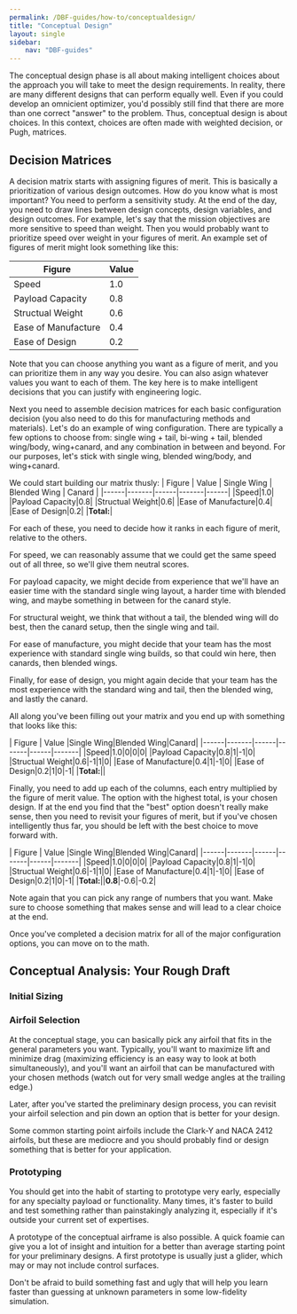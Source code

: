 ```yaml
---
permalink: /DBF-guides/how-to/conceptualdesign/
title: "Conceptual Design"
layout: single
sidebar:
    nav: "DBF-guides"
---
```




The conceptual design phase is all about making intelligent choices about the approach you will take to meet the design requirements.  In reality, there are many different designs that can perform equally well.  Even if you could develop an omnicient optimizer, you'd possibly still find that there are more than one correct "answer" to the problem.  Thus, conceptual design is about choices.  In this context, choices are often made with weighted decision, or Pugh, matrices.

## Decision Matrices

A decision matrix starts with assigning figures of merit. This is basically a prioritization of various design outcomes.  How do you know what is most important? You need to perform a sensitivity study.  At the end of the day, you need to draw lines between design concepts, design variables, and design outcomes. For example, let's say that the mission objectives are more sensitive to speed than weight.  Then you would probably want to prioritize speed over weight in your figures of merit. An example set of figures of merit might look something like this:

| Figure | Value |
|------|-------|
|Speed|1.0|
|Payload Capacity|0.8|
|Structual Weight|0.6|
|Ease of Manufacture|0.4|
|Ease of Design|0.2|

Note that you can choose anything you want as a figure of merit, and you can prioritize them in any way you desire.  You can also asign whatever values you want to each of them.  The key here is to make intelligent decisions that you can justify with engineering logic.

Next you need to assemble decision matrices for each basic configuration decision (you also need to do this for manufacturing methods and materials).  Let's do an example of wing configuration.  There are typically a few options to choose from: single wing + tail, bi-wing + tail, blended wing/body, wing+canard, and any combination in between and beyond.  For our purposes, let's stick with single wing, blended wing/body, and wing+canard.

We could start building our matrix thusly:
| Figure | Value | Single Wing | Blended Wing | Canard |
|------|-------|------|-------|------|
|Speed|1.0|
|Payload Capacity|0.8|
|Structual Weight|0.6|
|Ease of Manufacture|0.4|
|Ease of Design|0.2|
|**Total:**|

For each of these, you need to decide how it ranks in each figure of merit, relative to the others.

For speed, we can reasonably assume that we could get the same speed out of all three, so we'll give them neutral scores.

For payload capacity, we might decide from experience that we'll have an easier time with the standard single wing layout, a harder time with blended wing, and maybe something in between for the canard style.

For structural weight, we think that without a tail, the blended wing will do best, then the canard setup, then the single wing and tail.

For ease of manufacture, you might decide that your team has the most experience with standard single wing builds, so that could win here, then canards, then blended wings.

Finally, for ease of design, you might again decide that your team has the most experience with the standard wing and tail, then the blended wing, and lastly the canard.

All along you've been filling out your matrix and you end up with something that looks like this:

| Figure | Value |Single Wing|Blended Wing|Canard|
|------|-------|------|-------|------|-------|
|Speed|1.0|0|0|0|
|Payload Capacity|0.8|1|-1|0|
|Structual Weight|0.6|-1|1|0|
|Ease of Manufacture|0.4|1|-1|0|
|Ease of Design|0.2|1|0|-1|
|**Total:**||

Finally, you need to add up each of the columns, each entry multiplied by the figure of merit value.  The option with the highest total, is your chosen design.  If at the end you find that the "best" option doesn't really make sense, then you need to revisit your figures of merit, but if you've chosen intelligently thus far, you should be left with the best choice to move forward with.

| Figure | Value |Single Wing|Blended Wing|Canard|
|------|-------|------|-------|------|-------|
|Speed|1.0|0|0|0|
|Payload Capacity|0.8|1|-1|0|
|Structual Weight|0.6|-1|1|0|
|Ease of Manufacture|0.4|1|-1|0|
|Ease of Design|0.2|1|0|-1|
|**Total:**||**0.8**|-0.6|-0.2|

Note again that you can pick any range of numbers that you want. Make sure to choose something that makes sense and will  lead to a clear choice at the end.

Once you've completed a decision matrix for all of the major configuration options, you can move on to the math.

## Conceptual Analysis: Your Rough Draft

### Initial Sizing



### Airfoil Selection

At the conceptual stage, you can basically pick any airfoil that fits in the general parameters you want.  Typically, you'll want to maximize lift and minimize drag (maximizing efficiency is an easy way to look at both simultaneously), and you'll want an airfoil that can be manufactured with your chosen methods (watch out for very small wedge angles at the trailing edge.)

Later, after you've started the preliminary design process, you can revisit your airfoil selection and pin down an option that is better for your design.

Some common starting point airfoils include the Clark-Y and NACA 2412 airfoils, but these are mediocre and you should probably find or design something that is better for your application.

### Prototyping

You should get into the habit of starting to prototype very early, especially for any specialty payload or functionality.  Many times, it's faster to build and test something rather than painstakingly analyzing it, especially if it's outside your current set of expertises.

A prototype of the conceptual airframe is also possible.  A quick foamie can give you a lot of insight and intuition for a better than average starting point for your preliminary designs.  A first prototype is usually just a glider, which may or may not include control surfaces.

Don't be afraid to build something fast and ugly that will help you learn faster than guessing at unknown parameters in some low-fidelity simulation.